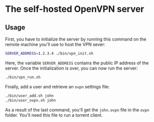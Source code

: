 # The self-hosted OpenVPN server

## Usage

First, you have to initialize the server by running this command on the remote machine you'll use to host the VPN sever:
```bash
SERVER_ADDRESS=1.2.3.4 ./bin/vpn_init.sh
```
Here, the variable `SERVER_ADDRESS` contains the public IP address of the server. Once the initialization is over, you can now run the server:
```bash
./bin/vpn_run.sh
```
Finally, add a user and retrieve an `ovpn` settings file:
```bash
./bin/user_add.sh john
./bin/user_ovpn.sh john
```
As a result of the last command, you'll get the `john.ovpn` file in the `ovpn` folder. You'll need this file to run a torrent client.

